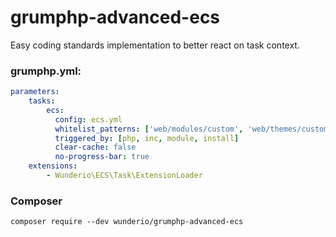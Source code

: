# grumphp-advanced-ecs

Easy coding standards implementation to better react on task context.

### grumphp.yml:
````yml
parameters:
    tasks:
        ecs:
          config: ecs.yml
          whitelist_patterns: ['web/modules/custom', 'web/themes/custom']
          triggered_by: [php, inc, module, install]
          clear-cache: false
          no-progress-bar: true
    extensions:
        - Wunderio\ECS\Task\ExtensionLoader
````

### Composer

``composer require --dev wunderio/grumphp-advanced-ecs``
